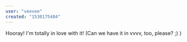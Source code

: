 ```yaml
---
user: "veevee"
created: "1530175484"
---
```


Hooray! I'm totally in love with it! 
(Can we have it in vvvv, too, please? ;) )
